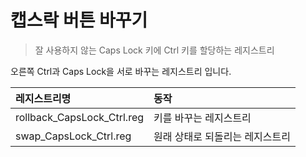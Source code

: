 # 캡스락 버튼 바꾸기

> 잘 사용하지 않는 Caps Lock 키에 Ctrl 키를 할당하는 레지스트리

오른쪽 Ctrl과 Caps Lock을 서로 바꾸는 레지스트리 입니다.

| 레지스트리명               | 동작                            |
| :------------------------- | :------------------------------ |
| rollback_CapsLock_Ctrl.reg | 키를 바꾸는 레지스트리          |
| swap_CapsLock_Ctrl.reg     | 원래 상태로 되돌리는 레지스트리 |
